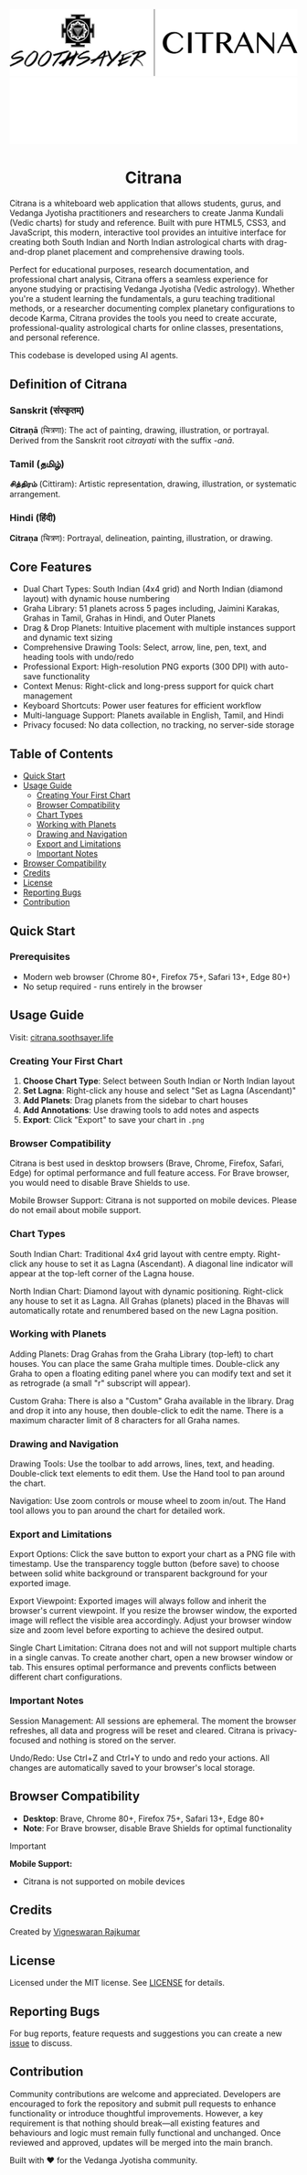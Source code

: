 <p align="center">
  <p>
  <img alt="Citrana Logo" src="https://raw.githubusercontent.com/IAmVigneswaran/Soothsayer-Citrana/main/assets/images/Soothsayer-Citrana-Full-Logo-Black.png#gh-light-mode-only">
  <img alt="Citrana Logo" src="https://raw.githubusercontent.com/IAmVigneswaran/Soothsayer-Citrana/main/assets/images/Soothsayer-Citrana-Full-Logo-White.png#gh-dark-mode-only">
  </p>
  <h1 align="center">Citrana</h1>
</p>


Citrana is a whiteboard web application that allows students, gurus, and Vedanga Jyotisha practitioners and researchers to create Janma Kundali (Vedic charts) for study and reference. Built with pure HTML5, CSS3, and JavaScript, this modern, interactive tool provides an intuitive interface for creating both South Indian and North Indian astrological charts with drag-and-drop planet placement and comprehensive drawing tools.

Perfect for educational purposes, research documentation, and professional chart analysis, Citrana offers a seamless experience for anyone studying or practising Vedanga Jyotisha (Vedic astrology). Whether you're a student learning the fundamentals, a guru teaching traditional methods, or a researcher documenting complex planetary configurations to decode Karma, Citrana provides the tools you need to create accurate, professional-quality astrological charts for online classes, presentations, and personal reference.

This codebase is developed using AI agents.

## Definition of Citrana

### Sanskrit (संस्कृतम्)
**Citraṇā** (चित्रणा): The act of painting, drawing, illustration, or portrayal. Derived from the Sanskrit root *citrayati* with the suffix *-anā*.

### Tamil (தமிழ்)
**சித்திரம்** (Cittiram): Artistic representation, drawing, illustration, or systematic arrangement.

### Hindi (हिंदी)
**Citraṇa** (चित्रण): Portrayal, delineation, painting, illustration, or drawing.

## Core Features

- Dual Chart Types: South Indian (4x4 grid) and North Indian (diamond layout) with dynamic house numbering
- Graha Library: 51 planets across 5 pages including, Jaimini Karakas, Grahas in Tamil, Grahas in Hindi, and Outer Planets
- Drag & Drop Planets: Intuitive placement with multiple instances support and dynamic text sizing
- Comprehensive Drawing Tools: Select, arrow, line, pen, text, and heading tools with undo/redo
- Professional Export: High-resolution PNG exports (300 DPI) with auto-save functionality
- Context Menus: Right-click and long-press support for quick chart management
- Keyboard Shortcuts: Power user features for efficient workflow
- Multi-language Support: Planets available in English, Tamil, and Hindi
- Privacy focused: No data collection, no tracking, no server-side storage

## Table of Contents

- [Quick Start](#quick-start)
- [Usage Guide](#usage-guide)
  - [Creating Your First Chart](#creating-your-first-chart)
  - [Browser Compatibility](#browser-compatibility)
  - [Chart Types](#chart-types)
  - [Working with Planets](#working-with-planets)
  - [Drawing and Navigation](#drawing-and-navigation)
  - [Export and Limitations](#export-and-limitations)
  - [Important Notes](#important-notes)
- [Browser Compatibility](#browser-compatibility)
- [Credits](#credits)
- [License](#license)
- [Reporting Bugs](#reporting-bugs)
- [Contribution](#contribution)

## Quick Start

### Prerequisites
- Modern web browser (Chrome 80+, Firefox 75+, Safari 13+, Edge 80+)
- No setup required - runs entirely in the browser

## Usage Guide

Visit: [citrana.soothsayer.life](https://citrana.soothsayer.life)

### Creating Your First Chart

1. **Choose Chart Type**: Select between South Indian or North Indian layout
2. **Set Lagna**: Right-click any house and select "Set as Lagna (Ascendant)"
3. **Add Planets**: Drag planets from the sidebar to chart houses
4. **Add Annotations**: Use drawing tools to add notes and aspects
5. **Export**: Click "Export" to save your chart in `.png`

### Browser Compatibility

Citrana is best used in desktop browsers (Brave, Chrome, Firefox, Safari, Edge) for optimal performance and full feature access. For Brave browser, you would need to disable Brave Shields to use.

Mobile Browser Support: Citrana is not supported on mobile devices. Please do not email about mobile support.

### Chart Types

South Indian Chart: Traditional 4x4 grid layout with centre empty. Right-click any house to set it as Lagna (Ascendant). A diagonal line indicator will appear at the top-left corner of the Lagna house.

North Indian Chart: Diamond layout with dynamic positioning. Right-click any house to set it as Lagna. All Grahas (planets) placed in the Bhavas will automatically rotate and renumbered based on the new Lagna position.

### Working with Planets

Adding Planets: Drag Grahas from the Graha Library (top-left) to chart houses. You can place the same Graha multiple times. Double-click any Graha to open a floating editing panel where you can modify text and set it as retrograde (a small "r" subscript will appear).

Custom Graha: There is also a "Custom" Graha available in the library. Drag and drop it into any house, then double-click to edit the name. There is a maximum character limit of 8 characters for all Graha names.

### Drawing and Navigation

Drawing Tools: Use the toolbar to add arrows, lines, text, and heading. Double-click text elements to edit them. Use the Hand tool to pan around the chart.

Navigation: Use zoom controls or mouse wheel to zoom in/out. The Hand tool allows you to pan around the chart for detailed work.

### Export and Limitations

Export Options: Click the save button to export your chart as a PNG file with timestamp. Use the transparency toggle button (before save) to choose between solid white background or transparent background for your exported image.

Export Viewpoint: Exported images will always follow and inherit the browser's current viewpoint. If you resize the browser window, the exported image will reflect the visible area accordingly. Adjust your browser window size and zoom level before exporting to achieve the desired output.

Single Chart Limitation: Citrana does not and will not support multiple charts in a single canvas. To create another chart, open a new browser window or tab. This ensures optimal performance and prevents conflicts between different chart configurations.

### Important Notes

Session Management: All sessions are ephemeral. The moment the browser refreshes, all data and progress will be reset and cleared. Citrana is privacy-focused and nothing is stored on the server.

Undo/Redo: Use Ctrl+Z and Ctrl+Y to undo and redo your actions. All changes are automatically saved to your browser's local storage.

## Browser Compatibility

- **Desktop**: Brave, Chrome 80+, Firefox 75+, Safari 13+, Edge 80+
- **Note**: For Brave browser, disable Brave Shields for optimal functionality

> [!IMPORTANT]
> **Mobile Support:**
> - Citrana is not supported on mobile devices

## Credits

Created by [Vigneswaran Rajkumar](https://soothsayer.life)

## License

Licensed under the MIT license. See [LICENSE](https://github.com/IAmVigneswaran/Soothsayer-Citrana/blob/main/LICENSE) for details.

## Reporting Bugs

For bug reports, feature requests and suggestions you can create a new [issue](https://github.com/IAmVigneswaran/Soothsayer-Citrana/issues) to discuss.

## Contribution

Community contributions are welcome and appreciated. Developers are encouraged to fork the repository and submit pull requests to enhance functionality or introduce thoughtful improvements. However, a key requirement is that nothing should break—all existing features and behaviours and logic must remain fully functional and unchanged. Once reviewed and approved, updates will be merged into the main branch.

Built with ❤️ for the Vedanga Jyotisha community.